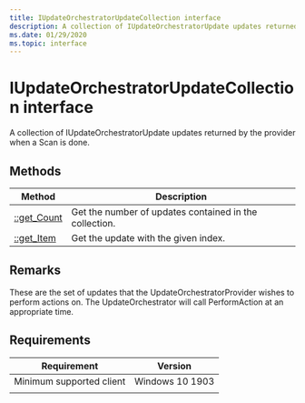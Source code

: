 ```yaml
---
title: IUpdateOrchestratorUpdateCollection interface
description: A collection of IUpdateOrchestratorUpdate updates returned by the provider when a Scan is done.
ms.date: 01/29/2020
ms.topic: interface
---
```


# IUpdateOrchestratorUpdateCollection  interface

A collection of IUpdateOrchestratorUpdate updates returned by the provider when a Scan is done.

## Methods

|Method | Description |
|---|---|
|[::get_Count](iupdateorchestratorupdatecollection-get-count.md) | Get the number of updates contained in the collection.  |
|[::get_Item](iupdateorchestratorupdatecollection-get-item.md) | Get the update with the given index.  |


## Remarks
These are the set of updates that the UpdateOrchestratorProvider wishes to perform actions on. The UpdateOrchestrator will call PerformAction at an appropriate time.

## Requirements

| Requirement | Version |
|---|---|
| Minimum supported client | Windows 10 1903 |
|   |   |
